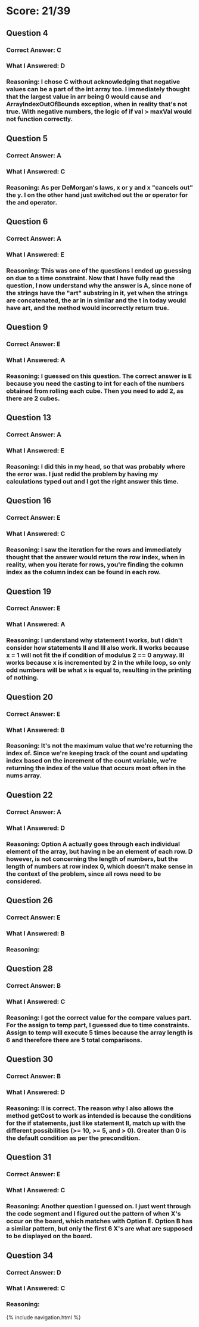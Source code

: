 # Score: 21/39
## Question 4
### Correct Answer: C
### What I Answered: D
### Reasoning: I chose C without acknowledging that negative values can be a part of the int array too. I immediately thought that the largest value in arr being 0 would cause and ArrayIndexOutOfBounds exception, when in reality that's not true. With negative numbers, the logic of if val > maxVal would not function correctly.

## Question 5
### Correct Answer: A
### What I Answered: C
### Reasoning: As per DeMorgan's laws, x or y and x "cancels out" the y. I on the other hand just switched out the or operator for the and operator.

## Question 6
### Correct Answer: A
### What I Answered: E
### Reasoning: This was one of the questions I ended up guessing on due to a time constraint. Now that I have fully read the question, I now understand why the answer is A, since none of the strings have the "art" substring in it, yet when the strings are concatenated, the ar in in similar and the t in today would have art, and the method would incorrectly return true.

## Question 9
### Correct Answer: E
### What I Answered: A
### Reasoning: I guessed on this question. The correct answer is E because you need the casting to int for each of the numbers obtained from rolling each cube. Then you need to add 2, as there are 2 cubes.

## Question 13
### Correct Answer: A
### What I Answered: E
### Reasoning: I did this in my head, so that was probably where the error was. I just redid the problem by having my calculations typed out and I got the right answer this time.

## Question 16
### Correct Answer: E
### What I Answered: C
### Reasoning: I saw the iteration for the rows and immediately thought that the answer would return the row index, when in reality, when you iterate for rows, you're finding the column index as the column index can be found in each row.

## Question 19
### Correct Answer: E
### What I Answered: A
### Reasoning: I understand why statement I works, but I didn't consider how statements II and III also work. II works because x = 1 will not fit the if condition of modulus 2 == 0 anyway. III works because x is incremented by 2 in the while loop, so only odd numbers will be what x is equal to, resulting in the printing of nothing.

## Question 20
### Correct Answer: E
### What I Answered: B
### Reasoning: It's not the maximum value that we're returning the index of. Since we're keeping track of the count and updating index based on the increment of the count variable, we're returning the index of the value that occurs most often in the nums array.

## Question 22
### Correct Answer: A
### What I Answered: D
### Reasoning: Option A actually goes through each individual element of the array, but having n be an element of each row. D however, is not concerning the length of numbers, but the length of numbers at row index 0, which doesn't make sense in the context of the problem, since all rows need to be considered.

## Question 26
### Correct Answer: E
### What I Answered: B
### Reasoning: 

## Question 28
### Correct Answer: B
### What I Answered: C
### Reasoning: I got the correct value for the compare values part. For the assign to temp part, I guessed due to time constraints. Assign to temp will execute 5 times because the array length is 6 and therefore there are 5 total comparisons.

## Question 30
### Correct Answer: B
### What I Answered: D
### Reasoning: II is correct. The reason why I also allows the method getCost to work as intended is because the conditions for the if statements, just like statement II, match up with the different possibilities (>= 10, >= 5, and > 0). Greater than 0 is the default condition as per the precondition.

## Question 31
### Correct Answer: E
### What I Answered: C
### Reasoning: Another question I guessed on. I just went through the code segment and I figured out the pattern of when X's occur on the board, which matches with Option E. Option B has a similar pattern, but only the first 6 X's are what are supposed to be displayed on the board.

## Question 34
### Correct Answer: D
### What I Answered: C
### Reasoning: 

{% include navigation.html %}
